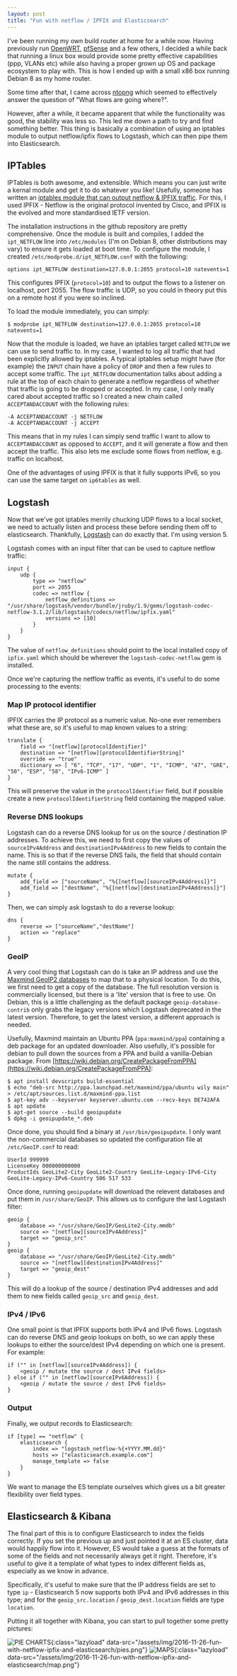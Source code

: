 ```yaml
---
layout: post
title: "Fun with netflow / IPFIX and Elasticsearch"
---
```

I've been running my own build router at home for a while now. Having previously run [OpenWRT](https://openwrt.org), [pfSense](https://pfsense.org/) and a few others, I decided a while back that running a linux box would provide some pretty effective capabilities (ppp, VLANs etc) while also having a proper grown up OS and package ecosystem to play with. This is how I ended up with a small x86 box running Debian 8 as my home router.

Some time after that, I came across [ntopng](http://www.ntop.org/products/traffic-analysis/ntop/) which seemed to effectively answer the question of "What flows are going where?".

However, after a while, it became apparent that while the functionality was good, the stability was less so. This led me down a path to try and find something better. This thing is basically a combination of using an iptables module to output netflow/ipfix flows to Logstash, which can then pipe them into Elasticsearch.

## IPTables

IPTables is both awesome, and extensible. Which means you can just write a kernal module and get it to do whatever you like! Usefully, someone has written an [iptables module that can output netflow & IPFIX traffic](https://github.com/aabc/ipt-netflow). For this, I used IPFIX - Netflow is the original protocol invented by Cisco, and IPFIX is the evolved and more standardised IETF version. 

The installation instructions in the github repository are pretty comprehensive. Once the module is built and compiles, I added the `ipt_NETFLOW` line into `/etc/modules` (I'm on Debian 8, other distributions may vary) to ensure it gets loaded at boot time. To configure the module, I created `/etc/modprobe.d/ipt_NETFLOW.conf` with the following:

    options ipt_NETFLOW destination=127.0.0.1:2055 protocol=10 natevents=1

This configures IPFIX (`protocol=10`) and to output the flows to a listener on localhost, port 2055. The flow traffic is UDP, so you could in theory put this on a remote host if you were so inclined.

To load the module immediately, you can simply:

    $ modprobe ipt_NETFLOW destination=127.0.0.1:2055 protocol=10 natevents=1

Now that the module is loaded, we have an iptables target called `NETFLOW` we can use to send traffic to. In my case, I wanted to log all traffic that had been explicitly allowed by iptables. A typical iptables setup might have (for example) the `INPUT` chain have a policy of `DROP` and then a few rules to accept some traffic. The `ipt_NETFLOW` documentation talks about adding a rule at the top of each chain to generate a netflow regardless of whether that traffic is going to be dropped or accepted. In my case, I only really cared about accepted traffic so I created a new chain called `ACCEPTANDACCOUNT` with the following rules:

    -A ACCEPTANDACCOUNT -j NETFLOW
    -A ACCEPTANDACCOUNT -j ACCEPT

This means that in my rules I can simply send traffic I want to allow to `ACCEPTANDACCOUNT` as opposed to `ACCEPT`, and it will generate a flow and then accept the traffic. This also lets me exclude some flows from netflow, e.g. traffic on localhost.

One of the advantages of using IPFIX is that it fully supports IPv6, so you can use the same target on `ip6tables` as well.

## Logstash

Now that we've got iptables merrily chucking UDP flows to a local socket, we need to actually listen and process these before sending them off to elasticsearch. Thankfully, [Logstash](https://www.elastic.co/products/logstash) can do exactly that. I'm using version 5.

Logstash comes with an input filter that can be used to capture netflow traffic:

    input {
        udp {
            type => "netflow"
            port => 2055
            codec => netflow {
                netflow_definitions => "/usr/share/logstash/vendor/bundle/jruby/1.9/gems/logstash-codec-netflow-3.1.2/lib/logstash/codecs/netflow/ipfix.yaml"
                versions => [10]
            }
        }
    }

The value of `netflow_definitions` should point to the local installed copy of `ipfix.yaml` which should be wherever the `logstash-codec-netflow` gem is installed.

Once we're capturing the netflow traffic as events, it's useful to do some processing to the events:

### Map IP protocol identifier

IPFIX carries the IP protocol as a numeric value. No-one ever remembers what these are, so it's useful to map known values to a string:

    translate {
        field => "[netflow][protocolIdentifier]"
        destination => "[netflow][protocolIdentifierString]"
        override => "true"
        dictionary => [ "6", "TCP", "17", "UDP", "1", "ICMP", "47", "GRE", "50", "ESP", "58", "IPv6-ICMP" ]
    }

This will preserve the value in the `protocolIdentifier` field, but if possible create a new `protocolIdentifierString` field containing the mapped value.

### Reverse DNS lookups

Logstash can do a reverse DNS lookup for us on the source / destination IP addresses. To achieve this, we need to first copy the values of `sourceIPv4Address` and `destinationIPv4Address` to new fields to contain the name. This is so that if the reverse DNS fails, the field that should contain the name still contains the address.

    mutate {
        add_field => ["sourceName", "%{[netflow][sourceIPv4Address]}"]
        add_field => ["destName", "%{[netflow][destinationIPv4Address]}"]
    }

Then, we can simply ask logstash to do a reverse lookup:

    dns {
        reverse => ["sourceName","destName"]
        action => "replace"
    }

### GeoIP

A very cool thing that Logstash can do is take an IP address and use the [Maxmind GeoIP2 databases](https://www.maxmind.com/en/geoip2-databases) to map that to a physical location. To do this, we first need to get a copy of the database. The full resolution version is commercially licensed, but there is a 'lite' version that is free to use. On Debian, this is a little challenging as the default package `geoip-database-contrib` only grabs the legacy versions which Logstash deprecated in the latest version. Therefore, to get the latest version, a different approach is needed.

Usefully, Maxmind maintain an Ubuntu PPA (`ppa:maxmind/ppa`) containing a deb package for an updated downloader. Also usefully, it's possible for debian to pull down the sources from a PPA and build a vanilla-Debian package. From [https://wiki.debian.org/CreatePackageFromPPA](https://wiki.debian.org/CreatePackageFromPPA):

    $ apt install devscripts build-essential
    $ echo "deb-src http://ppa.launchpad.net/maxmind/ppa/ubuntu wily main" > /etc/apt/sources.list.d/maxmind-ppa.list
    $ apt-key adv --keyserver keyserver.ubuntu.com --recv-keys DE742AFA 
    $ apt update
    $ apt-get source --build geoipupdate
    $ dpkg -i geoipupdate_*.deb

Once done, you should find a binary at `/usr/bin/geoipupdate`. I only want the non-commercial databases so updated the configuration file at `/etc/GeoIP.conf` to read:

    UserId 999999
    LicenseKey 000000000000
    ProductIds GeoLite2-City GeoLite2-Country GeoLite-Legacy-IPv6-City GeoLite-Legacy-IPv6-Country 506 517 533

Once done, running `geoipupdate` will download the relevent databases and put them in `/usr/share/GeoIP`. This allows us to configure the last Logstash filter:

    geoip {
        database => "/usr/share/GeoIP/GeoLite2-City.mmdb"
        source => "[netflow][sourceIPv4Address]"
        target => "geoip_src"
    }
    geoip {
        database => "/usr/share/GeoIP/GeoLite2-City.mmdb"
        source => "[netflow][destinationIPv4Address]"
        target => "geoip_dest"
    }

This will do a lookup of the source / destination IPv4 addresses and add them to new fields called `geoip_src` and `geoip_dest`.

### IPv4 / IPv6

One small point is that IPFIX supports both IPv4 and IPv6 flows. Logstash can do reverse DNS and geoip lookups on both, so we can apply these lookups to either the source/dest IPv4 depending on which one is present. For example:

    if ("" in [netflow][sourceIPv4Address]) {
        <geoip / mutate the source / dest IPv4 fields>
    } else if ("" in [netflow][sourceIPv6Address]) {
        <geoip / mutate the source / dest IPv6 fields>
    }

### Output

Finally, we output records to Elasticsearch:

    if [type] == "netflow" {
        elasticsearch {
            index => "logstash_netflow-%{+YYYY.MM.dd}"
            hosts => ["elasticsearch.example.com"]
            manage_template => false
        }
    }

We want to manage the ES template ourselves which gives us a bit greater flexibility over field types.

## Elasticsearch & Kibana

The final part of this is to configure Elasticsearch to index the fields correctly. If you set the previous up and just pointed it at an ES cluster, data would happily flow into it. However, ES would take a guess at the formats of some of the fields and not necessarily always get it right. Therefore, it's useful to give it a template of what types to index different fields as, especially as we know in advance.

Specifically, it's useful to make sure that the IP address fields are set to type `ip` - Elasticsearch 5 now supports both IPv4 and IPv6 addresses in this type; and for the `geoip_src.location` / `geoip_dest.location` fields are type `location`.

Putting it all together with Kibana, you can start to pull together some pretty pictures:

![PIE CHARTS](/assets/img/png-transparent.png){:class="lazyload" data-src="/assets/img/2016-11-26-fun-with-netflow-ipfix-and-elasticsearch/pies.png"}
![MAPS](/assets/img/png-transparent.png){:class="lazyload" data-src="/assets/img/2016-11-26-fun-with-netflow-ipfix-and-elasticsearch/map.png"}

